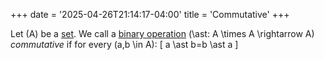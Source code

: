 +++
date = '2025-04-26T21:14:17-04:00'
title = 'Commutative'
+++

Let \(A\) be a [set](/zettelkasten/posts/set_theory/set). We call a [binary
operation](/zettelkasten/posts/algebra/binary_operation)
\(\ast: A \times A \rightarrow A\) _commutative_ if for every \(a,b \in A\):
\[
    a \ast b=b \ast a
\]
